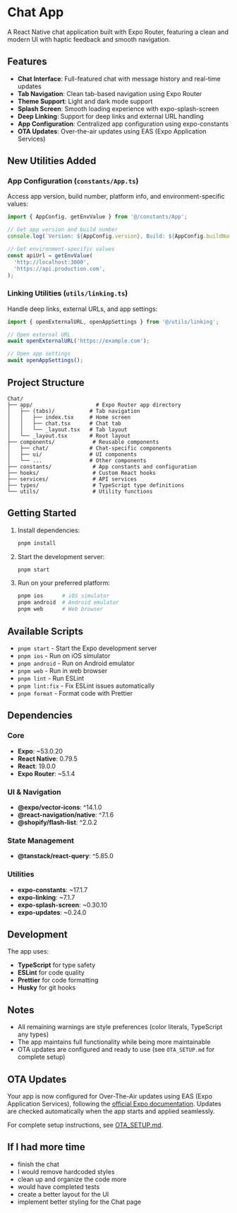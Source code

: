 # Chat App

A React Native chat application built with Expo Router, featuring a clean and modern UI with haptic feedback and smooth navigation.

## Features

- **Chat Interface**: Full-featured chat with message history and real-time updates
- **Tab Navigation**: Clean tab-based navigation using Expo Router
- **Theme Support**: Light and dark mode support
- **Splash Screen**: Smooth loading experience with expo-splash-screen
- **Deep Linking**: Support for deep links and external URL handling
- **App Configuration**: Centralized app configuration using expo-constants
- **OTA Updates**: Over-the-air updates using EAS (Expo Application Services)

## New Utilities Added

### App Configuration (`constants/App.ts`)

Access app version, build number, platform info, and environment-specific values:

```typescript
import { AppConfig, getEnvValue } from '@/constants/App';

// Get app version and build number
console.log(`Version: ${AppConfig.version}, Build: ${AppConfig.buildNumber}`);

// Get environment-specific values
const apiUrl = getEnvValue(
  'http://localhost:3000',
  'https://api.production.com',
);
```

### Linking Utilities (`utils/linking.ts`)

Handle deep links, external URLs, and app settings:

```typescript
import { openExternalURL, openAppSettings } from '@/utils/linking';

// Open external URL
await openExternalURL('https://example.com');

// Open app settings
await openAppSettings();
```

## Project Structure

```
Chat/
├── app/                    # Expo Router app directory
│   ├── (tabs)/           # Tab navigation
│   │   ├── index.tsx     # Home screen
│   │   ├── chat.tsx      # Chat tab
│   │   └── _layout.tsx   # Tab layout
│   └── _layout.tsx       # Root layout
├── components/            # Reusable components
│   ├── chat/             # Chat-specific components
│   ├── ui/               # UI components
│   └── ...               # Other components
├── constants/             # App constants and configuration
├── hooks/                 # Custom React hooks
├── services/              # API services
├── types/                 # TypeScript type definitions
└── utils/                 # Utility functions
```

## Getting Started

1. Install dependencies:

   ```bash
   pnpm install
   ```

2. Start the development server:

   ```bash
   pnpm start
   ```

3. Run on your preferred platform:
   ```bash
   pnpm ios      # iOS simulator
   pnpm android  # Android emulator
   pnpm web      # Web browser
   ```

## Available Scripts

- `pnpm start` - Start the Expo development server
- `pnpm ios` - Run on iOS simulator
- `pnpm android` - Run on Android emulator
- `pnpm web` - Run in web browser
- `pnpm lint` - Run ESLint
- `pnpm lint:fix` - Fix ESLint issues automatically
- `pnpm format` - Format code with Prettier

## Dependencies

### Core

- **Expo**: ~53.0.20
- **React Native**: 0.79.5
- **React**: 19.0.0
- **Expo Router**: ~5.1.4

### UI & Navigation

- **@expo/vector-icons**: ^14.1.0
- **@react-navigation/native**: ^7.1.6
- **@shopify/flash-list**: ^2.0.2

### State Management

- **@tanstack/react-query**: ^5.85.0

### Utilities

- **expo-constants**: ~17.1.7
- **expo-linking**: ~7.1.7
- **expo-splash-screen**: ~0.30.10
- **expo-updates**: ~0.24.0

## Development

The app uses:

- **TypeScript** for type safety
- **ESLint** for code quality
- **Prettier** for code formatting
- **Husky** for git hooks

## Notes

- All remaining warnings are style preferences (color literals, TypeScript any types)
- The app maintains full functionality while being more maintainable
- OTA updates are configured and ready to use (see `OTA_SETUP.md` for complete setup)

## OTA Updates

Your app is now configured for Over-The-Air updates using EAS (Expo Application Services), following the [official Expo documentation](https://docs.expo.dev/deploy/send-over-the-air-updates/#get-started). Updates are checked automatically when the app starts and applied seamlessly.

For complete setup instructions, see [OTA_SETUP.md](./OTA_SETUP.md).

## If I had more time

- finish the chat
- I would remove hardcoded styles
- clean up and organize the code more
- would have completed tests
- create a better layout for the UI
- implement better styling for the Chat page
